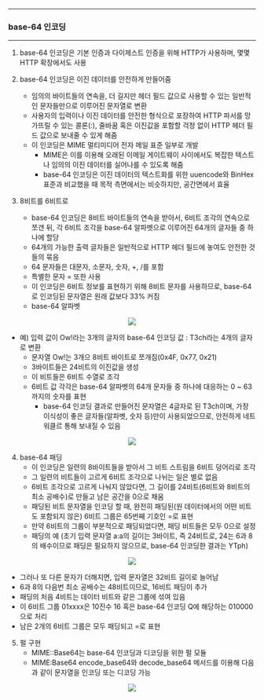 -----
### base-64 인코딩
-----
1. base-64 인코딩은 기본 인증과 다이제스트 인증을 위해 HTTP가 사용하며, 몇몇 HTTP 확장에서도 사용
2. base-64 인코딩은 이진 데이터를 안전하게 만들어줌
   - 임의의 바이트들의 연속을, 더 길지만 헤더 필드 값으로 사용할 수 있는 일반적인 문자들만으로 이루어진 문자열로 변환
   - 사용자의 입력이나 이진 데이터를 안전한 형식으로 포장하여 HTTP 파서를 망가뜨릴 수 있는 콜론(:), 줄바꿈 혹은 이진값을 포함할 걱정 없이 HTTP 헤더 필드 값으로 보내줄 수 있게 해줌
   - 이 인코딩은 MIME 멀티미디어 전자 메일 표준 일부로 개발
     + MIME은 이를 이용해 오래된 이메일 게이트웨이 사이에서도 복잡한 텍스트나 임의의 이진 데이터를 실어나를 수 있도록 해줌
     + base-64 인코딩은 이진 데이터의 텍스트화를 위한 uuencode와 BinHex 표준과 비교했을 때 목적 측면에서는 비슷하지만, 공간면에서 효율

3. 8비트를 6비트로
   - base-64 인코딩은 8비트 바이트들의 연속을 받아서, 6비트 조각의 연속으로 쪼갠 뒤, 각 6비트 조각을 base-64 알파벳으로 이루어진 64개의 글자들 중 하나에 할당
   - 64개의 가능한 출력 글자들은 일반적으로 HTTP 헤더 필드에 놓여도 안전한 것들의 묶음
   - 64 문자들은 대문자, 소문자, 숫자, +, /를 포함
   - 특별한 문자 = 또한 사용
   - 이 인코딩은 6비트 정보를 표현하기 위해 8비트 문자를 사용하므로, base-64로 인코딩된 문자열은 원래 값보다 33% 커짐
   - base-64 알파벳
<div align="center">
<img src="https://github.com/user-attachments/assets/85219273-4403-4ceb-8e10-1de798a319e6">
</div>

   - 예) 입력 값이 Ow!라는 3개의 글자의 base-64 인코딩 값 : T3ch라는 4개의 글자로 변환
     + 문자열 Ow!는 3개으 8비트 바이트로 쪼개짐(0x4F, 0x77, 0x21)
     + 3바이트들은 24비트의 이진값을 생성
     + 이 비트들은 6비트 수열로 조각
     + 6비트 값 각각은 base-64 알파벳의 64개 문자들 중 하나에 대응하는 0 ~ 63까지의 숫자를 표현
       * base-64 인코딩 결과로 만들어진 문자열은 4글자로 된 T3ch이며, 가장 이식성이 좋은 글자들(알파벳, 숫자 등)만이 사용되었으므로, 안전하게 네트워클르 통해 보내질 수 있음
<div align="center">
<img src="https://github.com/user-attachments/assets/9e717da1-a4be-45e8-b3c2-afe0cca7f951">
</div>

4. base-64 패딩
   - 이 인코딩은 일련의 8바이트들을 받아서 그 비트 스트림을 6비트 덩어리로 조각
   - 그 일련의 비트들이 고르게 6비트 조각으로 나뉘는 일은 별로 없음
   - 6비트 조각으로 고르게 나눠지 않았다면, 그 길이를 24비트(6비트와 8비트의 최소 공배수)로 만들고 남은 공간을 0으로 채움
   - 패딩된 비트 문자열을 인코딩 할 때, 완전히 패딩된(원 데이터에서의 어떤 비트도 포함되지 않은) 6비트 그룹은 65번째 기호인 =로 표현
   - 만약 6비트의 그룹이 부분적으로 패딩되었다면, 패딩 비트들은 모두 0으로 설정
   - 패딩의 예 (초기 입력 문자열 a:a의 길이는 3바이트, 즉 24비트로, 24는 6과 8의 배수이므로 패딩은 필요하지 않으므로, base-64 인코딩한 결과는 YTph)
<div align="center">
<img src="https://github.com/user-attachments/assets/6a7f7e34-69ac-4633-b529-ddb817175ef9">
</div>

   - 그러나 또 다른 문자가 더해지면, 입력 문자열은 32비트 길이로 늘어남
   - 6과 8의 다음번 최소 공배수는 48비트이므로, 16비트 패딩이 추가
   - 패딩의 처음 4비트는 데이터 비트와 같은 그룹에 섞여 있음
   - 이 6비트 그룹 01xxxx은 10진수 16 혹은 base-64 인코딩 Q에 해당하는 010000으로 처리
   - 남은 2개의 6비트 그룹은 모두 패딩되고 =로 표현

5. 펄 구현
   - MIME::Base64는 base-64 인코딩과 디코딩을 위한 펄 모듈
   - MIME:Base64 encode_base64와 decode_base64 메서드를 이용해 다음과 같이 문자열을 인코딩 또는 디코딩 가능
<div align="center">
<img src="https://github.com/user-attachments/assets/199a0dc4-ba02-4c04-99f5-a1f8434b5a3c">
</div>

